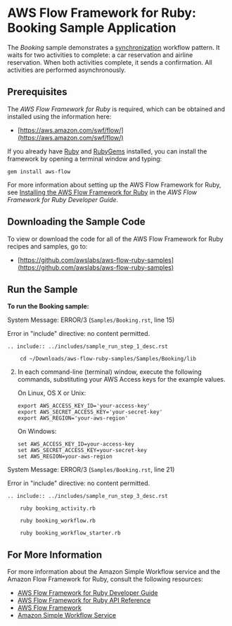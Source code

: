 AWS Flow Framework for Ruby: Booking Sample Application
=======================================================

The *Booking* sample demonstrates a
[synchronization](http://docs.aws.amazon.com/amazonswf/latest/awsrbflowguide/programming-workflow-patterns.html#programming-workflow-patterns-synchronization)
workflow pattern. It waits for two activities to complete: a car
reservation and airline reservation. When both activities complete, it
sends a confirmation. All activities are performed asynchronously.

Prerequisites
-------------

The *AWS Flow Framework for Ruby* is required, which can be obtained and
installed using the information here:

-   [https://aws.amazon.com/swf/flow/](https://aws.amazon.com/swf/flow/)

If you already have [Ruby](https://www.ruby-lang.org/) and
[RubyGems](http://rubygems.org/) installed, you can install the
framework by opening a terminal window and typing:

~~~~
gem install aws-flow
~~~~

For more information about setting up the AWS Flow Framework for Ruby,
see [Installing the AWS Flow Framework for
Ruby](http://docs.aws.amazon.com/amazonswf/latest/awsrbflowguide/installing.html)
in the *AWS Flow Framework for Ruby Developer Guide*.

Downloading the Sample Code
---------------------------

To view or download the code for all of the AWS Flow Framework for Ruby
recipes and samples, go to:

-   [https://github.com/awslabs/aws-flow-ruby-samples](https://github.com/awslabs/aws-flow-ruby-samples)

Run the Sample
--------------

**To run the Booking sample:**

System Message: ERROR/3 (`Samples/Booking.rst`, line 15)

Error in "include" directive: no content permitted.

~~~~
.. include:: ../includes/sample_run_step_1_desc.rst

    cd ~/Downloads/aws-flow-ruby-samples/Samples/Booking/lib
~~~~

2.  In each command-line (terminal) window, execute the following
    commands, substituting your AWS Access keys for the example values.

    On Linux, OS X or Unix:

    ~~~~
    export AWS_ACCESS_KEY_ID='your-access-key'
    export AWS_SECRET_ACCESS_KEY='your-secret-key'
    export AWS_REGION='your-aws-region'
    ~~~~

    On Windows:

    ~~~~
    set AWS_ACCESS_KEY_ID=your-access-key
    set AWS_SECRET_ACCESS_KEY=your-secret-key
    set AWS_REGION=your-aws-region
    ~~~~

System Message: ERROR/3 (`Samples/Booking.rst`, line 21)

Error in "include" directive: no content permitted.

~~~~
.. include:: ../includes/sample_run_step_3_desc.rst

    ruby booking_activity.rb

    ruby booking_workflow.rb

    ruby booking_workflow_starter.rb
~~~~

For More Information
--------------------

For more information about the Amazon Simple Workflow service and the
Amazon Flow Framework for Ruby, consult the following resources:

-   [AWS Flow Framework for Ruby Developer
    Guide](http://docs.aws.amazon.com/amazonswf/latest/awsrbflowguide/)
-   [AWS Flow Framework for Ruby API
    Reference](https://docs.aws.amazon.com/amazonswf/latest/awsrbflowapi/)
-   [AWS Flow Framework](http://aws.amazon.com/swf/flow/)
-   [Amazon Simple Workflow Service](http://aws.amazon.com/swf/)
